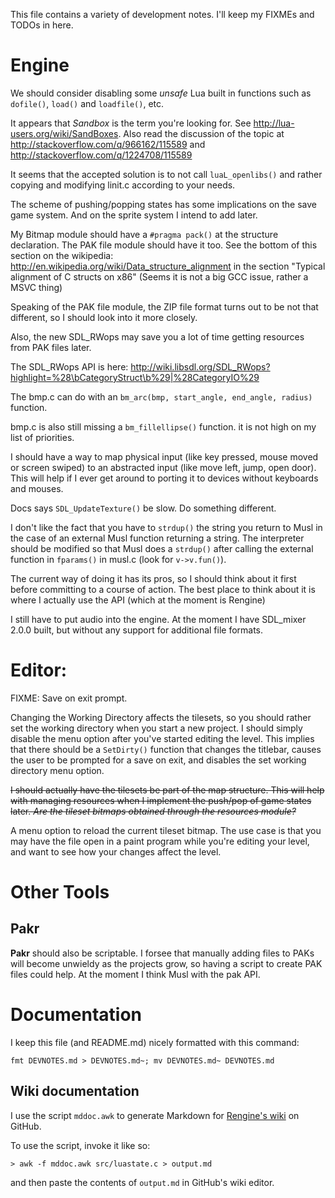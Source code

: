 This file contains a variety of development notes. I'll keep my FIXMEs
and TODOs in here.

# Engine

We should consider disabling some _unsafe_ Lua built in functions such as
`dofile()`, `load()` and `loadfile()`, etc.

It appears that _Sandbox_ is the term you're looking for.
See http://lua-users.org/wiki/SandBoxes. Also read the discussion
of the topic at http://stackoverflow.com/q/966162/115589 and
http://stackoverflow.com/q/1224708/115589

It seems that the accepted solution is to not call `luaL_openlibs()`
and rather copying and modifying linit.c according to your needs.

The scheme of pushing/popping states has some implications on the
save game system. And on the sprite system I intend to add later.

My Bitmap module should have a `#pragma pack()` at the
structure declaration. The PAK file module should have
it too. See the bottom of this section on the wikipedia:
http://en.wikipedia.org/wiki/Data_structure_alignment in the section
"Typical alignment of C structs on x86" (Seems it is not a big GCC issue,
rather a MSVC thing)

Speaking of the PAK file module, the ZIP file format turns out to be
not that different, so I should look into it more closely.

Also, the new SDL_RWops may save you a lot of time getting resources
from PAK files later.

The SDL_RWops API is here:
http://wiki.libsdl.org/SDL_RWops?highlight=%28\bCategoryStruct\b%29|%28CategoryIO%29

The bmp.c can do with an `bm_arc(bmp, start_angle, end_angle, radius)`
function.

bmp.c is also still missing a `bm_fillellipse()` function. it is not
high on my list of priorities.

I should have a way to map physical input
(like key pressed, mouse moved or screen swiped) to an abstracted input
(like move left, jump, open door). This will help if I ever get around
to porting it to devices without keyboards and mouses.

Docs says `SDL_UpdateTexture()` be slow. Do something different.

I don't like the fact that you have to `strdup()` the string you
return to Musl in the case of an external Musl function returning a
string. The interpreter should be modified so that Musl does a `strdup()`
after calling the external function in `fparams()` in musl.c (look for
`v->v.fun()`).

The current way of doing it has its pros, so I should think about it
first before committing to a course of action. The best place to think
about it is where I actually use the API (which at the moment is Rengine)

I still have to put audio into the engine. At the moment I have SDL_mixer
2.0.0 built, but without any support for additional file formats.

# Editor:

FIXME: Save on exit prompt.

Changing the Working Directory affects the tilesets, so you should rather
set the working directory when you start a new project. I should simply
disable the menu option after you've started editing the level. This
implies that there should be a `SetDirty()` function that changes the
titlebar, causes the user to be prompted for a save on exit, and disables
the set working directory menu option.

~~I should actually have the tilesets be part of the map structure. This
will help with managing resources when I implement the push/pop of game
states later. _Are the tileset bitmaps obtained through the resources
module?_~~

A menu option to reload the current tileset bitmap. The use case is that
you may have the file open in a paint program while you're editing your
level, and want to see how your changes affect the level.

# Other Tools

## Pakr

**Pakr** should also be scriptable. I forsee that manually adding files
to PAKs will become unwieldy as the projects grow, so having a script to
create PAK files could help. At the moment I think Musl with the pak API.

# Documentation

I keep this file (and README.md) nicely formatted with this command:
```
fmt DEVNOTES.md > DEVNOTES.md~; mv DEVNOTES.md~ DEVNOTES.md
```

## Wiki documentation 

I use the script `mddoc.awk` to generate Markdown for 
[Rengine's wiki](https://github.com/wernsey/rengine/wiki) on GitHub.

To use the script, invoke it like so:
```
> awk -f mddoc.awk src/luastate.c > output.md
```
and then paste the contents of `output.md` in GitHub's wiki editor.
